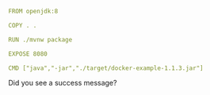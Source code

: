 ```yaml
FROM openjdk:8

COPY . .

RUN ./mvnw package

EXPOSE 8080

CMD ["java","-jar","./target/docker-example-1.1.3.jar"]
```

Did you see a success message?